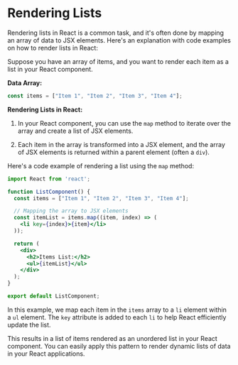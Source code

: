 # Rendering Lists

Rendering lists in React is a common task, and it's often done by mapping an array of data to JSX elements. Here's an explanation with code examples on how to render lists in React:

Suppose you have an array of items, and you want to render each item as a list in your React component.

**Data Array:**

```javascript
const items = ["Item 1", "Item 2", "Item 3", "Item 4"];
```

**Rendering Lists in React:**

1. In your React component, you can use the `map` method to iterate over the array and create a list of JSX elements.

2. Each item in the array is transformed into a JSX element, and the array of JSX elements is returned within a parent element (often a `div`).

Here's a code example of rendering a list using the `map` method:

```jsx
import React from 'react';

function ListComponent() {
  const items = ["Item 1", "Item 2", "Item 3", "Item 4"];

  // Mapping the array to JSX elements
  const itemList = items.map((item, index) => (
    <li key={index}>{item}</li>
  ));

  return (
    <div>
      <h2>Items List:</h2>
      <ul>{itemList}</ul>
    </div>
  );
}

export default ListComponent;
```

In this example, we map each item in the `items` array to a `li` element within a `ul` element. The `key` attribute is added to each `li` to help React efficiently update the list.

This results in a list of items rendered as an unordered list in your React component. You can easily apply this pattern to render dynamic lists of data in your React applications.